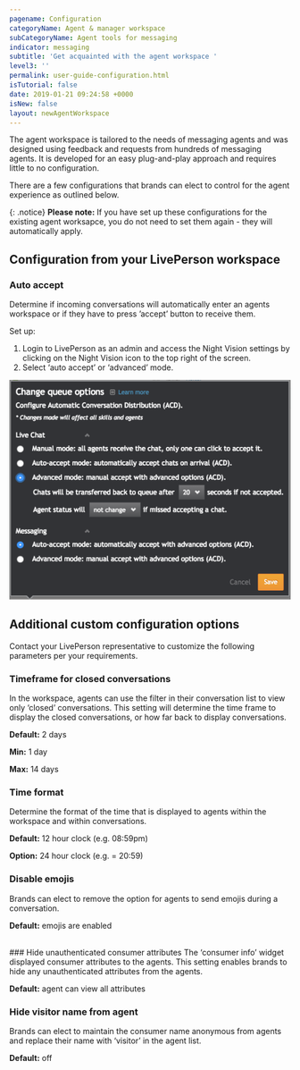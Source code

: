 ```yaml
---
pagename: Configuration
categoryName: Agent & manager workspace
subCategoryName: Agent tools for messaging
indicator: messaging
subtitle: 'Get acquainted with the agent workspace '
level3: ''
permalink: user-guide-configuration.html
isTutorial: false
date: 2019-01-21 09:24:58 +0000
isNew: false
layout: newAgentWorkspace
---
```


The agent workspace is tailored to the needs of messaging agents and was designed using feedback and requests from hundreds of messaging agents. It is developed for an easy plug-and-play approach and requires little to no configuration.  

There are a few configurations that brands can elect to control for the agent experience as outlined below.  

{: .notice}
**Please note:** If you have set up these configurations for the existing agent worksapce, you do not need to set them again - they will automatically apply.

## Configuration from your LivePerson workspace

### Auto accept

Determine if incoming conversations will automatically enter an agents workspace or if they have to press ’accept’ button to receive them.

Set up: 
1. Login to LivePerson as an admin and access the Night Vision settings by clicking on the Night Vision icon to the top right of the screen.
2. Select ‘auto accept’ or ‘advanced’ mode.

![alt text](img/new-workspace-configuration.png)

## Additional custom configuration options 

Contact your LivePerson representative to customize the following parameters per your requirements.

### Timeframe for closed conversations 
In the workspace, agents can use the filter in their conversation list to view only ‘closed’ conversations.  This setting will determine the time frame to display the closed conversations, or how far back to display conversations.  

**Default:** 2 days

**Min:** 1 day

**Max:** 14 days
<br>

### Time format
Determine the format of the time that is displayed to agents within the workspace and within conversations.

**Default:** 12 hour clock (e.g. 08:59pm)

**Option:** 24 hour clock (e.g.  = 20:59)
<br>

### Disable emojis
Brands can elect to remove the option for agents to send emojis during a conversation. 

**Default:** emojis are enabled 

<br>
### Hide unauthenticated consumer attributes
The ‘consumer info’ widget displayed consumer attributes to the agents.  This setting enables brands to hide any unauthenticated attributes from the agents. 

**Default:** agent can view all attributes

### Hide visitor name from agent
Brands can elect to maintain the consumer name anonymous from agents and replace their name with ‘visitor’ in the agent list.

**Default:** off


